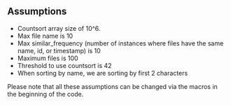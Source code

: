## Assumptions
 - Countsort array size of 10^6.
 - Max file name is 10
 - Max similar_frequency (number of instances where files have the same name, id, or timestamp) is 10
 - Maximum files is 100
 - Threshold to use countsort is 42
 - When sorting by name, we are sorting by first 2 characters

 Please note that all these assumptions can be changed via the macros in the beginning of the code.
